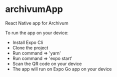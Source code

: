 # archivumApp
React Native app for Archivum

To run the app on your device:
- Install Expo Cli
- Clone the project
- Run command => 'yarn'
- Run command => 'expo start'
- Scan the QR code on your device
- The app will run on Expo Go app on your device
